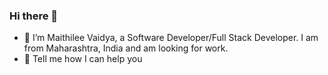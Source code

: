 ### Hi there 👋
- 🔭 I’m Maithilee Vaidya, a Software Developer/Full Stack Developer. I am from Maharashtra, India and am looking for work. 
- 👯 Tell me how I can help you  


<!--
**maithileev/maithileev** is a ✨ _special_ ✨ repository because its `README.md` (this file) appears on your GitHub profile.

Here are some ideas to get you started:
-   [LinkedIn](www.linkedin.com/in/maithilee-vaidya)
-   [Mail](maithileev@gmail.com)
- 🌱 I’m currently learning ...
-  I’m looking to collaborate on ...
- 🤔 I’m looking for help with ...
- 💬 Ask me about ...
- 📫 How to reach me: ...
- 😄 Pronouns: ...
- ⚡ Fun fact: ...
-->
